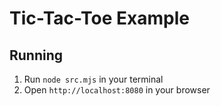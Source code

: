 # Tic-Tac-Toe Example

## Running

1. Run `node src.mjs` in your terminal
2. Open `http://localhost:8080` in your browser


